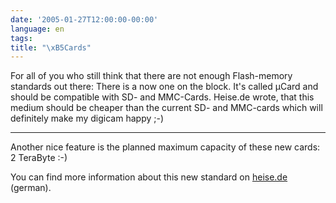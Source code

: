 ```yaml
---
date: '2005-01-27T12:00:00-00:00'
language: en
tags:
title: "\xB5Cards"
---
```



For all of you who still think that there are not enough Flash-memory standards out there: There is a now one on the block. It's called µCard and should be compatible with SD- and MMC-Cards. Heise.de wrote, that this medium should be cheaper than the current SD- and MMC-cards which will definitely make my digicam happy ;-)

-------------------------------



Another nice feature is the planned maximum capacity of these new cards: 2 TeraByte :-)



You can find more information about this new standard on <a href="http://www.heise.de/newsticker/meldung/55612">heise.de</a> (german).